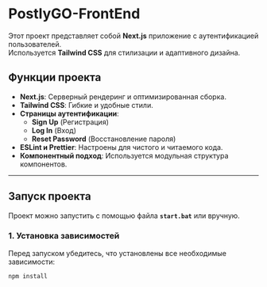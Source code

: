 # PostlyGO-FrontEnd

Этот проект представляет собой **Next.js** приложение с аутентификацией пользователей.  
Используется **Tailwind CSS** для стилизации и адаптивного дизайна.

## **Функции проекта**

- **Next.js**: Серверный рендеринг и оптимизированная сборка.
- **Tailwind CSS**: Гибкие и удобные стили.
- **Страницы аутентификации**:
  - **Sign Up** (Регистрация)
  - **Log In** (Вход)
  - **Reset Password** (Восстановление пароля)
- **ESLint и Prettier**: Настроены для чистого и читаемого кода.
- **Компонентный подход**: Используется модульная структура компонентов.

---

## **Запуск проекта**

Проект можно запустить с помощью файла **`start.bat`** или вручную.

### **1. Установка зависимостей**

Перед запуском убедитесь, что установлены все необходимые зависимости:

```bash
npm install
```
